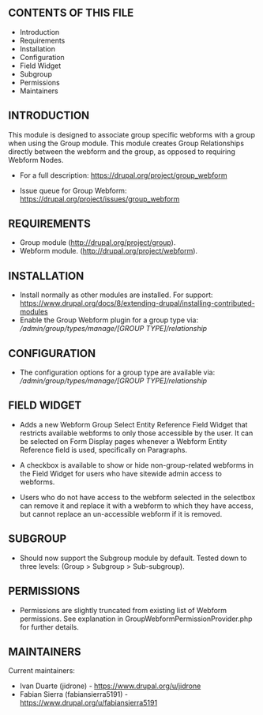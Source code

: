 ## CONTENTS OF THIS FILE

 * Introduction
 * Requirements
 * Installation
 * Configuration
 * Field Widget
 * Subgroup
 * Permissions
 * Maintainers


## INTRODUCTION

This module is designed to associate group specific webforms with a group when
using the Group module.  This module creates Group Relationships directly
between the webform and the group, as opposed to requiring Webform Nodes.


 * For a full description:
   https://drupal.org/project/group_webform

 * Issue queue for Group Webform:
   https://drupal.org/project/issues/group_webform

## REQUIREMENTS

 * Group module (http://drupal.org/project/group).
 * Webform module. (http://drupal.org/project/webform).


## INSTALLATION

  * Install normally as other modules are installed. For support:
    https://www.drupal.org/docs/8/extending-drupal/installing-contributed-modules
  * Enable the Group Webform plugin for a group type via:
   _/admin/group/types/manage/[GROUP TYPE]/relationship_

## CONFIGURATION

 * The configuration options for a group type are available via:
   _/admin/group/types/manage/[GROUP TYPE]/relationship_


## FIELD WIDGET

 * Adds a new Webform Group Select Entity Reference Field Widget
 that restricts available webforms to only those accessible
 by the user.  It can be selected on Form Display pages
 whenever a Webform Entity Reference field is used,
 specifically on Paragraphs.

 * A checkbox is available to show or hide
 non-group-related webforms in the Field Widget
 for users who have sitewide admin access to webforms.

 * Users who do not have access to the webform selected
 in the selectbox can remove it and replace it with a
 webform to which they have access, but cannot replace an
 un-accessible webform if it is removed.


## SUBGROUP

* Should now support the Subgroup module by default.
Tested down to three levels:
(Group > Subgroup > Sub-subgroup).


## PERMISSIONS
* Permissions are slightly truncated from existing list of
Webform permissions. See explanation in
GroupWebformPermissionProvider.php for further details.


## MAINTAINERS

Current maintainers:
 * Ivan Duarte (jidrone) - https://www.drupal.org/u/jidrone
 * Fabian Sierra (fabiansierra5191) - https://www.drupal.org/u/fabiansierra5191

